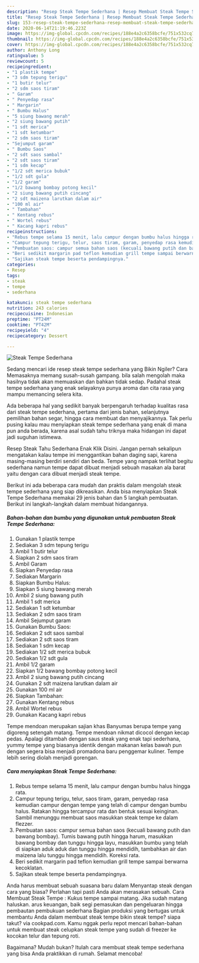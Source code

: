 ```yaml
---
description: "Resep Steak Tempe Sederhana | Resep Membuat Steak Tempe Sederhana Yang Bisa Manjain Lidah"
title: "Resep Steak Tempe Sederhana | Resep Membuat Steak Tempe Sederhana Yang Bisa Manjain Lidah"
slug: 153-resep-steak-tempe-sederhana-resep-membuat-steak-tempe-sederhana-yang-bisa-manjain-lidah
date: 2020-06-14T21:19:46.223Z
image: https://img-global.cpcdn.com/recipes/188e4a2c6358bcfe/751x532cq70/steak-tempe-sederhana-foto-resep-utama.jpg
thumbnail: https://img-global.cpcdn.com/recipes/188e4a2c6358bcfe/751x532cq70/steak-tempe-sederhana-foto-resep-utama.jpg
cover: https://img-global.cpcdn.com/recipes/188e4a2c6358bcfe/751x532cq70/steak-tempe-sederhana-foto-resep-utama.jpg
author: Anthony Long
ratingvalue: 5
reviewcount: 5
recipeingredient:
- "1 plastik tempe"
- "3 sdm tepung terigu"
- "1 butir telur"
- "2 sdm saos tiram"
- " Garam"
- " Penyedap rasa"
- " Margarin"
- " Bumbu Halus"
- "5 siung bawang merah"
- "2 siung bawang putih"
- "1 sdt merica"
- "1 sdt ketumbar"
- "2 sdm saos tiram"
- "Sejumput garam"
- " Bumbu Saos"
- "2 sdt saos sambal"
- "2 sdt saos tiram"
- "1 sdm kecap"
- "1/2 sdt merica bubuk"
- "1/2 sdt gula"
- "1/2 garam"
- "1/2 bawang bombay potong kecil"
- "2 siung bawang putih cincang"
- "2 sdt maizena larutkan dalam air"
- "100 ml air"
- " Tambahan"
- " Kentang rebus"
- " Wortel rebus"
- " Kacang kapri rebus"
recipeinstructions:
- "Rebus tempe selama 15 menit, lalu campur dengan bumbu halus hingga rata."
- "Campur tepung terigu, telur, saos tiram, garam, penyedap rasa kemudian campur dengan tempe yang telah di campur dengan bumbu halus. Ratakan hingga tercampur rata dan bentuk sesuai keinginan. Sambil menunggu membuat saos masukkan steak tempe ke dalam flezzer."
- "Pembuatan saos: campur semua bahan saos (kecuali bawang putih dan bawang bombay). Tumis bawang putih hingga harum, masukkan bawang bombay dan tunggu hingga layu, masukkan bumbu yang telah di siapkan aduk aduk dan tunggu hingga mendidih, tambahkan air dan maizena lalu tunggu hingga mendidih. Koreksi rata."
- "Beri sedikit margarin pad teflon kemudian grill tempe sampai berwarna kecoklatan."
- "Sajikan steak tempe beserta pendampingnya."
categories:
- Resep
tags:
- steak
- tempe
- sederhana

katakunci: steak tempe sederhana 
nutrition: 243 calories
recipecuisine: Indonesian
preptime: "PT24M"
cooktime: "PT42M"
recipeyield: "4"
recipecategory: Dessert

---
```



![Steak Tempe Sederhana](https://img-global.cpcdn.com/recipes/188e4a2c6358bcfe/751x532cq70/steak-tempe-sederhana-foto-resep-utama.jpg)

Sedang mencari ide resep steak tempe sederhana yang Bikin Ngiler? Cara Memasaknya memang susah-susah gampang. bila salah mengolah maka hasilnya tidak akan memuaskan dan bahkan tidak sedap. Padahal steak tempe sederhana yang enak selayaknya punya aroma dan cita rasa yang mampu memancing selera kita.

Ada beberapa hal yang sedikit banyak berpengaruh terhadap kualitas rasa dari steak tempe sederhana, pertama dari jenis bahan, selanjutnya pemilihan bahan segar, hingga cara membuat dan menyajikannya. Tak perlu pusing kalau mau menyiapkan steak tempe sederhana yang enak di mana pun anda berada, karena asal sudah tahu triknya maka hidangan ini dapat jadi suguhan istimewa.

Resep Steak Tahu Sederhana Enak Klik Disini. Jangan pernah sekalipun mengatakan kalau tempe ini menggantikan bahan daging sapi, karena masing-masing berdiri sendiri dan beda. Tempe yang nampak terlihat begitu sederhana namun tempe dapat dibuat menjadi sebuah masakan ala barat yaitu dengan cara dibuat menjadi steak tempe.


Berikut ini ada beberapa cara mudah dan praktis dalam mengolah steak tempe sederhana yang siap dikreasikan. Anda bisa menyiapkan Steak Tempe Sederhana memakai 29 jenis bahan dan 5 langkah pembuatan. Berikut ini langkah-langkah dalam membuat hidangannya.

<!--inarticleads1-->

##### Bahan-bahan dan bumbu yang digunakan untuk pembuatan Steak Tempe Sederhana:

1. Gunakan 1 plastik tempe
1. Sediakan 3 sdm tepung terigu
1. Ambil 1 butir telur
1. Siapkan 2 sdm saos tiram
1. Ambil  Garam
1. Siapkan  Penyedap rasa
1. Sediakan  Margarin
1. Siapkan  Bumbu Halus:
1. Siapkan 5 siung bawang merah
1. Ambil 2 siung bawang putih
1. Ambil 1 sdt merica
1. Sediakan 1 sdt ketumbar
1. Sediakan 2 sdm saos tiram
1. Ambil Sejumput garam
1. Gunakan  Bumbu Saos:
1. Sediakan 2 sdt saos sambal
1. Sediakan 2 sdt saos tiram
1. Sediakan 1 sdm kecap
1. Sediakan 1/2 sdt merica bubuk
1. Sediakan 1/2 sdt gula
1. Ambil 1/2 garam
1. Siapkan 1/2 bawang bombay potong kecil
1. Ambil 2 siung bawang putih cincang
1. Gunakan 2 sdt maizena larutkan dalam air
1. Gunakan 100 ml air
1. Siapkan  Tambahan:
1. Gunakan  Kentang rebus
1. Ambil  Wortel rebus
1. Gunakan  Kacang kapri rebus


Tempe mendoan merupakan sajian khas Banyumas berupa tempe yang digoreng setengah matang. Tempe mendoan nikmat dicocol dengan kecap pedas. Apalagi ditambah dengan saus steak yang enak tapi sederhana, yummy tempe yang biasanya identik dengan makanan kelas bawah pun dengan segera bisa menjadi promadona baru penggemar kuliner. Tempe lebih sering diolah menjadi gorengan. 

<!--inarticleads2-->

##### Cara menyiapkan Steak Tempe Sederhana:

1. Rebus tempe selama 15 menit, lalu campur dengan bumbu halus hingga rata.
1. Campur tepung terigu, telur, saos tiram, garam, penyedap rasa kemudian campur dengan tempe yang telah di campur dengan bumbu halus. Ratakan hingga tercampur rata dan bentuk sesuai keinginan. Sambil menunggu membuat saos masukkan steak tempe ke dalam flezzer.
1. Pembuatan saos: campur semua bahan saos (kecuali bawang putih dan bawang bombay). Tumis bawang putih hingga harum, masukkan bawang bombay dan tunggu hingga layu, masukkan bumbu yang telah di siapkan aduk aduk dan tunggu hingga mendidih, tambahkan air dan maizena lalu tunggu hingga mendidih. Koreksi rata.
1. Beri sedikit margarin pad teflon kemudian grill tempe sampai berwarna kecoklatan.
1. Sajikan steak tempe beserta pendampingnya.


Anda harus membuat sebuah suasana baru dalam Menyantap steak dengan cara yang biasa? Perlahan tapi pasti Anda akan merasakan sebuah. Cara Membuat Steak Tempe : Kukus tempe sampai matang. Jika sudah matang haluskan. arus keuangan, baik segi pemasukan dan pengeluaran hingga pembautan pembukuan sederhana Bagian produksi yang bertugas untuk membantu Anda dalam membuat steak tempe bikin steak tempe? siapa takut? via cookpad.com. Kamu nggak perlu repot mencari bahan-bahan untuk membuat steak celupkan steak tempe yang sudah di freezer ke kocokan telur dan tepung roti. 

Bagaimana? Mudah bukan? Itulah cara membuat steak tempe sederhana yang bisa Anda praktikkan di rumah. Selamat mencoba!
